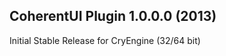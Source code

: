 CoherentUI Plugin 1.0.0.0 (2013)
---------------------------
Initial Stable Release for CryEngine (32/64 bit)
